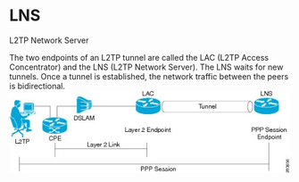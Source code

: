 # LNS


L2TP Network Server

The two endpoints of an L2TP tunnel are called the LAC (L2TP Access
Concentrator) and the LNS (L2TP Network Server). The LNS waits for new
tunnels. Once a tunnel is established, the network traffic between the
peers is bidirectional.\
![](./images/15008478.png?width=483)

